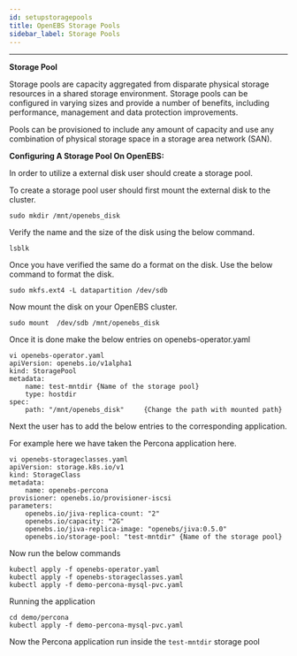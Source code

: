 ```yaml
---
id: setupstoragepools
title: OpenEBS Storage Pools
sidebar_label: Storage Pools
---
```


------

**Storage Pool**

Storage pools are capacity aggregated from disparate physical storage resources in a shared storage environment. Storage pools can be configured in varying sizes and provide a number of benefits, including performance, management and data protection improvements.

 Pools can be provisioned to include any amount of capacity and use any combination of physical storage space in a storage area network (SAN).



**Configuring A Storage Pool On OpenEBS:**

In order to utilize a external disk user should create a storage pool.

To create a storage pool user should first mount the external disk to the cluster.

`sudo mkdir /mnt/openebs_disk`

Verify the name and the size of the disk using the below command.

`lsblk`

Once you have verified the same do a format on the disk. Use the below command to format the disk.

`sudo mkfs.ext4 -L datapartition /dev/sdb`

Now mount the disk on your OpenEBS cluster.

`sudo mount  /dev/sdb /mnt/openebs_disk`

Once it is done make the below entries on openebs-operator.yaml

```
vi openebs-operator.yaml
apiVersion: openebs.io/v1alpha1
kind: StoragePool
metadata:
	name: test-mntdir {Name of the storage pool}
	type: hostdir
spec:
	path: "/mnt/openebs_disk"     {Change the path with mounted path}
```

Next the user has to add the below entries to the corresponding application. 

For example here we have taken the Percona application here.

```
vi openebs-storageclasses.yaml
apiVersion: storage.k8s.io/v1
kind: StorageClass
metadata:
    name: openebs-percona
provisioner: openebs.io/provisioner-iscsi
parameters:
    openebs.io/jiva-replica-count: "2"
    openebs.io/capacity: "2G"
    openebs.io/jiva-replica-image: "openebs/jiva:0.5.0"
    openebs.io/storage-pool: "test-mntdir" {Name of the storage pool}
```

Now run the below commands 

```
kubectl apply -f openebs-operator.yaml
kubectl apply -f openebs-storageclasses.yaml
kubectl apply -f demo-percona-mysql-pvc.yaml
```

Running the application

```
cd demo/percona
kubectl apply -f demo-percona-mysql-pvc.yaml
```

Now the Percona application run inside the `test-mntdir` storage pool













<!-- Hotjar Tracking Code for https://docs.openebs.io -->
<script>
   (function(h,o,t,j,a,r){
       h.hj=h.hj||function(){(h.hj.q=h.hj.q||[]).push(arguments)};
       h._hjSettings={hjid:785693,hjsv:6};
       a=o.getElementsByTagName('head')[0];
       r=o.createElement('script');r.async=1;
       r.src=t+h._hjSettings.hjid+j+h._hjSettings.hjsv;
       a.appendChild(r);
   })(window,document,'https://static.hotjar.com/c/hotjar-','.js?sv=');
</script>
